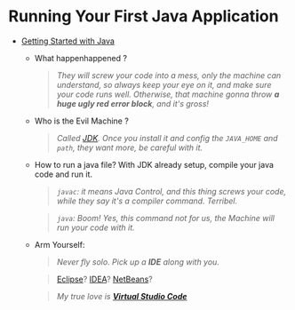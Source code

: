 # Running Your First Java Application
- [Getting Started with Java](https://dev.java/learn/getting-started-with-java/ "Getting Started with Java")
  
  - What happenhappened ?

    > *They will screw your code into a mess,  only the machine can understand, so always keep your eye on it, and make sure your code runs well. Otherwise, that machine gonna throw **a huge ugly red error block**, and it's gross!*
  
  - Who is the Evil Machine ?
    > *Called [JDK](https://jdk.java.net/ "JDK"). Once you install it and config the `JAVA_HOME` and `path`, they want more, be careful with it.*

  - How to run a java file? With JDK already setup, compile your java code and run it.
    > *`javac`: it means Java Control, and this thing screws your code, while they say it's a compiler command. Terribel.*

    > *`java`: Boom! Yes, this command not for us, the Machine will run your code with it.*

  - Arm Yourself: 
    > *Never fly solo. Pick up a **IDE** along with you.*

    > [Eclipse](https://www.eclipse.org/)? [IDEA](https://netbeans.apache.org/)? [NetBeans](https://www.jetbrains.com/idea/)?

    > *My true love is ***[Virtual Studio Code](https://code.visualstudio.com/)****